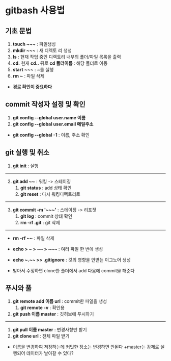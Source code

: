 # gitbash 사용법
## 기초 문법
1. **touch ~~~** : 파일생성
2. **mkdir ~~~** : 새 디렉토 리 생성
3. **ls** : 현재 작업 중인 디렉토리 내부의 폴더/파일 목록을 출력
4. **cd.** 현재 **cd..** 뒤로 **cd 폴더이름** : 해당 폴더로 이동
5. **start ~~~** : ~를 실행
6. **rm ~** : 파일 삭제

* **경로 확인이 중요하다**

## commit 작성자 설정 및 확인
1. **git config --global user.name 이름**
2. **git config --global user.email 메일주소**
* **git config --global -1**
: 이름, 주소 확인
## git 실행 및 취소
1. **git init** : 실행
---   
2. **git add ~~** : 워킹 -> 스테이징
   1. **git status** : add 상태 확인
   2. **git reset** : 다시 워킹디렉토리로
---
3. **git commit -m '~~~'** : 스테이징 -> 리포짓
   1. **git log** : commit 상태 확인
   2. **rm -rf .git** : git 삭제
---
* **rm -rf ~~** : 파일 삭제
* **echo > ~ > ~~ > ~~~** : 여러 파일 한 번에 생성
* **echo ~.~~ >> .gitignore** : 깃의 영향을 안받는 이그노어 생성

* 받아서 수정하면 clone한 폴더에서 add 다음에 commit을 해준다

## 푸시와 풀
1. **git remote add 이름 url** : commit한 파일을 생성
   1. **git remote -v** : 확인용
2. **git push 이름 master** :  깃허브에 푸시하기

---
1. **git pull 이름 master** : 변경사항만 받기
2. **git clone url** : 전체 파일 받기

* 이름을 변경하여 저장하는데 커밋한 장소는 변경하면 안된다 +master는 강제로 실행되어 데이터가 날아갈 수 있다?